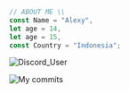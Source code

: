 ```js
// ABOUT ME \\
const Name = "Alexy",
let age = 14,
let age = 15,
const Country = "Indonesia";
```

![Discord_User](https://dcbadge.vercel.app/api/shield/697323031919591454)


![My commits](https://github-readme-stats.vercel.app/api?username=ItsNotAlexy&count_private=true&theme=radical)
